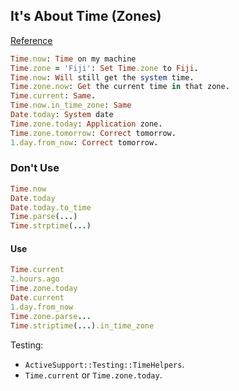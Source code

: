 ## It's About Time (Zones)
[Reference](https://robots.thoughtbot.com/its-about-time-zones)

``` ruby
Time.now: Time on my machine
Time.zone = 'Fiji': Set Time.zone to Fiji.
Time.now: Will still get the system time.
Time.zone.now: Get the current time in that zone.
Time.current: Same.
Time.now.in_time_zone: Same
Date.today: System date
Time.zone.today: Application zone.
Time.zone.tomorrow: Correct tomorrow.
1.day.from_now: Correct tomorrow.
```

### Don't Use

``` ruby
Time.now
Date.today
Date.today.to_time
Time.parse(...)
Time.strptime(...)
```

#### Use

``` ruby
Time.current
2.hours.ago
Time.zone.today
Date.current
1.day.from_now
Time.zone.parse...
Time.striptime(...).in_time_zone
```

Testing:

- `ActiveSupport::Testing::TimeHelpers`.
- `Time.current` or `Time.zone.today`.
